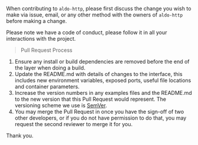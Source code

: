 
When contributing to `aldo-http`, please first discuss the change you wish to make via issue,
email, or any other method with the owners of `aldo-http` before making a change. 

Please note we have a code of conduct, please follow it in all your interactions with the project.

> Pull Request Process

1. Ensure any install or build dependencies are removed before the end of the layer when doing a 
   build.
2. Update the README.md with details of changes to the interface, this includes new environment 
   variables, exposed ports, useful file locations and container parameters.
3. Increase the version numbers in any examples files and the README.md to the new version that this
   Pull Request would represent. The versioning scheme we use is [SemVer](http://semver.org/).
4. You may merge the Pull Request in once you have the sign-off of two other developers, or if you 
   do not have permission to do that, you may request the second reviewer to merge it for you.

Thank you.
